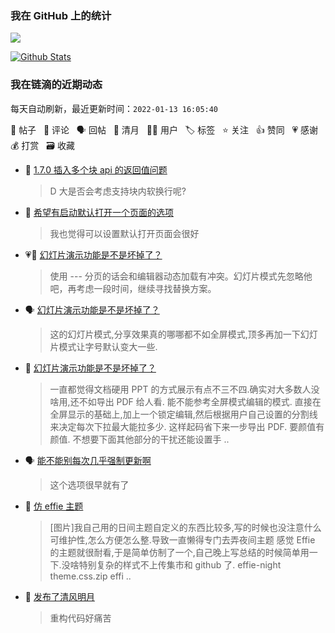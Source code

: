 ### 我在 GitHub 上的统计

<a title="Hits" target="_blank" href="https://github.com/Crowds21/Crowds21"><img src="https://hits.b3log.org/crowds21/crowds21.svg"></a>

[![Github Stats](https://github-readme-stats.vercel.app/api?username=crowds21&theme=tokyonight&show_icons=true)](https://github.com/crowds21)

<!--events start -->

### 我在链滴的近期动态

每天自动刷新，最近更新时间：`2022-01-13 16:05:40`

📝 帖子 &nbsp; 💬 评论 &nbsp; 🗣 回帖 &nbsp; 🌙 清月 &nbsp; 👨‍💻 用户 &nbsp; 🏷️ 标签 &nbsp; ⭐️ 关注 &nbsp; 👍 赞同 &nbsp; 💗 感谢 &nbsp; 💰 打赏 &nbsp; 🗃 收藏

* 💬 [1.7.0 插入多个块 api 的返回值问题](https://ld246.com/article/1641985568031/comment/1641993230509#comments)

  > D 大是否会考虑支持块内软换行呢?
* 💬 [希望有启动默认打开一个页面的选项](https://ld246.com/article/1641953751173/comment/1641956312734#comments)

  > 我也觉得可以设置默认打开页面会很好
* 💗💬 [幻灯片演示功能是不是坏掉了？](https://ld246.com/article/1641609808699/comment/1641719611264#comments)

  > 使用 --- 分页的话会和编辑器动态加载有冲突。幻灯片模式先忽略他吧，再考虑一段时间，继续寻找替换方案。
* 🗣 [幻灯片演示功能是不是坏掉了？](https://ld246.com/article/1641609808699/comment/1641716971227#comments)

  > 这的幻灯片模式,分享效果真的哪哪都不如全屏模式,顶多再加一下幻灯片模式让字号默认变大一些.
* 💬 [幻灯片演示功能是不是坏掉了？](https://ld246.com/article/1641609808699/comment/1641716971227#comments)

  > 一直都觉得文档硬用 PPT 的方式展示有点不三不四.确实对大多数人没啥用,还不如导出 PDF 给人看. 能不能参考全屏模式编辑的模式. 直接在全屏显示的基础上,加上一个锁定编辑,然后根据用户自己设置的分割线来决定每次下拉最大能拉多少. 这样起码省下来一步导出 PDF. 要颜值有颜值. 不想要下面其他部分的干扰还能设置手 ..
* 🗣 [能不能别每次几乎强制更新啊](https://ld246.com/article/1641524153596/comment/1641525659742#comments)

  > 这个选项很早就有了
* 📝 [仿 effie 主题](https://ld246.com/article/1641534135678)

  > [图片]我自己用的日间主题自定义的东西比较多,写的时候也没注意什么可维护性,怎么方便怎么整.导致一直懒得专门去弄夜间主题 感觉 Effie 的主题就很耐看,于是简单仿制了一个,自己晚上写总结的时候简单用一下.没啥特别复杂的样式不上传集市和 github 了. effie-night theme.css.zip effi ..
* 🌙 [发布了清风明月](https://ld246.com/member/crowds21/breezemoons/1640936472211)

  > 重构代码好痛苦


<!--events end -->
